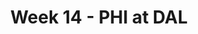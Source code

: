 ---
layout: game
title: Week 14 - PHI at DAL
season: 2010
game_id: 2010_14_PHI_DAL
away_team: PHI
home_team: DAL
---
